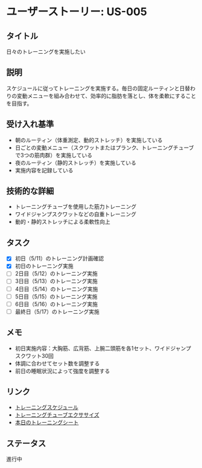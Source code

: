 # ユーザーストーリー: US-005

## タイトル
日々のトレーニングを実施したい

## 説明
スケジュールに従ってトレーニングを実施する。毎日の固定ルーティンと日替わりの変動メニューを組み合わせて、効率的に脂肪を落とし、体を柔軟にすることを目指す。

## 受け入れ基準
- 朝のルーティン（体重測定、動的ストレッチ）を実施している
- 日ごとの変動メニュー（スクワットまたはプランク、トレーニングチューブで3つの筋肉群）を実施している
- 夜のルーティン（静的ストレッチ）を実施している
- 実施内容を記録している

## 技術的な詳細
- トレーニングチューブを使用した筋力トレーニング
- ワイドジャンプスクワットなどの自重トレーニング
- 動的・静的ストレッチによる柔軟性向上

## タスク
- [x] 初日（5/11）のトレーニング計画確認
- [x] 初日のトレーニング実施
- [ ] 2日目（5/12）のトレーニング実施
- [ ] 3日目（5/13）のトレーニング実施
- [ ] 4日目（5/14）のトレーニング実施
- [ ] 5日目（5/15）のトレーニング実施
- [ ] 6日目（5/16）のトレーニング実施
- [ ] 最終日（5/17）のトレーニング実施

## メモ
- 初日実施内容：大胸筋、広背筋、上腕二頭筋を各1セット、ワイドジャンプスクワット30回
- 体調に合わせてセット数を調整する
- 前日の睡眠状況によって強度を調整する

## リンク
- [トレーニングスケジュール](../../Stock/programs/BodyMake/25_05_11_BodyMaintenance/documents/4_executing/training_schedule.md)
- [トレーニングチューブエクササイズ](../../Stock/programs/BodyMake/25_05_11_BodyMaintenance/documents/training_tube_exercises.md)
- [本日のトレーニングシート](../today_workout_sheet.md)

## ステータス
進行中 